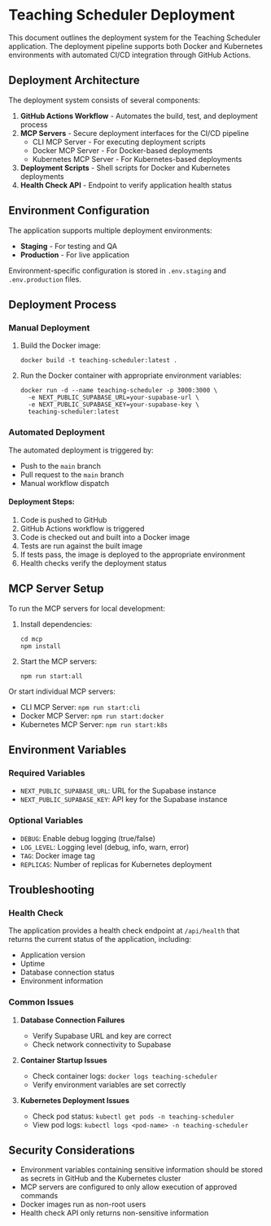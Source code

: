 # Teaching Scheduler Deployment

This document outlines the deployment system for the Teaching Scheduler application. The deployment pipeline supports both Docker and Kubernetes environments with automated CI/CD integration through GitHub Actions.

## Deployment Architecture

The deployment system consists of several components:

1. **GitHub Actions Workflow** - Automates the build, test, and deployment process
2. **MCP Servers** - Secure deployment interfaces for the CI/CD pipeline
   - CLI MCP Server - For executing deployment scripts
   - Docker MCP Server - For Docker-based deployments
   - Kubernetes MCP Server - For Kubernetes-based deployments
3. **Deployment Scripts** - Shell scripts for Docker and Kubernetes deployments
4. **Health Check API** - Endpoint to verify application health status

## Environment Configuration

The application supports multiple deployment environments:

- **Staging** - For testing and QA
- **Production** - For live application

Environment-specific configuration is stored in `.env.staging` and `.env.production` files.

## Deployment Process

### Manual Deployment

1. Build the Docker image:
   ```
   docker build -t teaching-scheduler:latest .
   ```

2. Run the Docker container with appropriate environment variables:
   ```
   docker run -d --name teaching-scheduler -p 3000:3000 \
     -e NEXT_PUBLIC_SUPABASE_URL=your-supabase-url \
     -e NEXT_PUBLIC_SUPABASE_KEY=your-supabase-key \
     teaching-scheduler:latest
   ```

### Automated Deployment

The automated deployment is triggered by:
- Push to the `main` branch
- Pull request to the `main` branch
- Manual workflow dispatch

#### Deployment Steps:

1. Code is pushed to GitHub
2. GitHub Actions workflow is triggered
3. Code is checked out and built into a Docker image
4. Tests are run against the built image
5. If tests pass, the image is deployed to the appropriate environment
6. Health checks verify the deployment status

## MCP Server Setup

To run the MCP servers for local development:

1. Install dependencies:
   ```
   cd mcp
   npm install
   ```

2. Start the MCP servers:
   ```
   npm run start:all
   ```

Or start individual MCP servers:
- CLI MCP Server: `npm run start:cli`
- Docker MCP Server: `npm run start:docker`
- Kubernetes MCP Server: `npm run start:k8s`

## Environment Variables

### Required Variables

- `NEXT_PUBLIC_SUPABASE_URL`: URL for the Supabase instance
- `NEXT_PUBLIC_SUPABASE_KEY`: API key for the Supabase instance

### Optional Variables

- `DEBUG`: Enable debug logging (true/false)
- `LOG_LEVEL`: Logging level (debug, info, warn, error)
- `TAG`: Docker image tag
- `REPLICAS`: Number of replicas for Kubernetes deployment

## Troubleshooting

### Health Check

The application provides a health check endpoint at `/api/health` that returns the current status of the application, including:

- Application version
- Uptime
- Database connection status
- Environment information

### Common Issues

1. **Database Connection Failures**
   - Verify Supabase URL and key are correct
   - Check network connectivity to Supabase

2. **Container Startup Issues**
   - Check container logs: `docker logs teaching-scheduler`
   - Verify environment variables are set correctly

3. **Kubernetes Deployment Issues**
   - Check pod status: `kubectl get pods -n teaching-scheduler`
   - View pod logs: `kubectl logs <pod-name> -n teaching-scheduler`

## Security Considerations

- Environment variables containing sensitive information should be stored as secrets in GitHub and the Kubernetes cluster
- MCP servers are configured to only allow execution of approved commands
- Docker images run as non-root users
- Health check API only returns non-sensitive information 